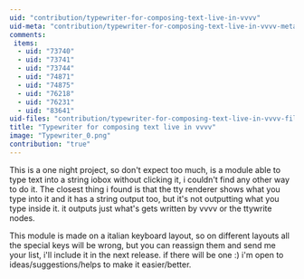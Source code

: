 ```yaml
---
uid: "contribution/typewriter-for-composing-text-live-in-vvvv"
uid-meta: "contribution/typewriter-for-composing-text-live-in-vvvv-meta"
comments: 
 items: 
  - uid: "73740"
  - uid: "73741"
  - uid: "73744"
  - uid: "74871"
  - uid: "74875"
  - uid: "76218"
  - uid: "76231"
  - uid: "83641"
uid-files: "contribution/typewriter-for-composing-text-live-in-vvvv-files"
title: "Typewriter for composing text live in vvvv"
image: "Typewriter_0.png"
contribution: "true"
---
```


This is a one night project, so don't expect too much, is a module able to type text into a string iobox without clicking it, i couldn't find any other way to do it. The closest thing i found is that the tty renderer shows what you type into it and it has a string output too, but it's not outputting what you type inside it. it outputs just what's gets written by vvvv or the ttywrite nodes.

This module is made on a italian keyboard layout, so on different layouts all the special keys will be wrong, but you can reassign them and send me your list, i'll include it in the next release. if there will be one :)
i'm open to ideas/suggestions/helps to make it easier/better.